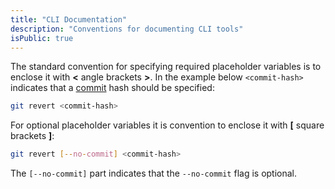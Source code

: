 ```yaml
---
title: "CLI Documentation"
description: "Conventions for documenting CLI tools"
isPublic: true
---
```


The standard convention for specifying required placeholder variables is to
enclose it with **<** angle brackets **>**. In the example below `<commit-hash>`
indicates that a [commit](commit) hash should be specified:

```sh
git revert <commit-hash>
```

For optional placeholder variables it is convention to enclose it with **[**
square brackets **]**:

```sh
git revert [--no-commit] <commit-hash>
```

The `[--no-commit]` part indicates that the `--no-commit` flag is optional.
